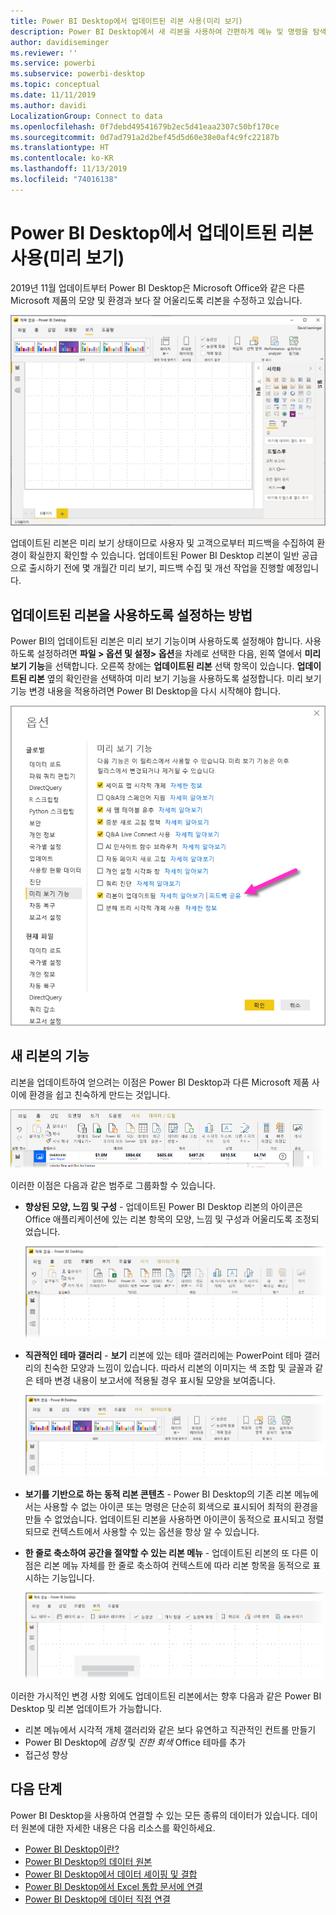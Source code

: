 ```yaml
---
title: Power BI Desktop에서 업데이트된 리본 사용(미리 보기)
description: Power BI Desktop에서 새 리본을 사용하여 간편하게 메뉴 및 명령을 탐색
author: davidiseminger
ms.reviewer: ''
ms.service: powerbi
ms.subservice: powerbi-desktop
ms.topic: conceptual
ms.date: 11/11/2019
ms.author: davidi
LocalizationGroup: Connect to data
ms.openlocfilehash: 0f7debd49541679b2ec5d41eaa2307c50bf170ce
ms.sourcegitcommit: 0d7ad791a2d2bef45d5d60e38e0af4c9fc22187b
ms.translationtype: HT
ms.contentlocale: ko-KR
ms.lasthandoff: 11/13/2019
ms.locfileid: "74016138"
---
```

# <a name="use-the-updated-ribbon-in-power-bi-desktop-preview"></a>Power BI Desktop에서 업데이트된 리본 사용(미리 보기)

2019년 11월 업데이트부터 Power BI Desktop은 Microsoft Office와 같은 다른 Microsoft 제품의 모양 및 환경과 보다 잘 어울리도록 리본을 수정하고 있습니다.

![Power BI Desktop의 새 리본](media/desktop-ribbon/desktop-ribbon-02.png)

업데이트된 리본은 미리 보기 상태이므로 사용자 및 고객으로부터 피드백을 수집하여 환경이 확실한지 확인할 수 있습니다. 업데이트된 Power BI Desktop 리본이 일반 공급으로 출시하기 전에 몇 개월간 미리 보기, 피드백 수집 및 개선 작업을 진행할 예정입니다. 

## <a name="how-to-enable-the-updated-ribbon"></a>업데이트된 리본을 사용하도록 설정하는 방법

Power BI의 업데이트된 리본은 미리 보기 기능이며 사용하도록 설정해야 합니다. 사용하도록 설정하려면 **파일 > 옵션 및 설정> 옵션**을 차례로 선택한 다음, 왼쪽 열에서 **미리 보기 기능**을 선택합니다. 오른쪽 창에는 **업데이트된 리본** 선택 항목이 있습니다. **업데이트된 리본** 옆의 확인란을 선택하여 미리 보기 기능을 사용하도록 설정합니다. 미리 보기 기능 변경 내용을 적용하려면 Power BI Desktop을 다시 시작해야 합니다.

![Power BI Desktop의 업데이트된 리본 옵션](media/desktop-ribbon/desktop-ribbon-01.png)


## <a name="features-of-the-new-ribbon"></a>새 리본의 기능

리본을 업데이트하여 얻으려는 이점은 Power BI Desktop과 다른 Microsoft 제품 사이에 환경을 쉽고 친숙하게 만드는 것입니다. 

![Power BI Desktop의 새 리본](media/desktop-ribbon/desktop-ribbon-03.png)

이러한 이점은 다음과 같은 범주로 그룹화할 수 있습니다.

* **향상된 모양, 느낌 및 구성** - 업데이트된 Power BI Desktop 리본의 아이콘은 Office 애플리케이션에 있는 리본 항목의 모양, 느낌 및 구성과 어울리도록 조정되었습니다.

    ![향상된 모양과 느낌](media/desktop-ribbon/desktop-ribbon-04.png)

* **직관적인 테마 갤러리** - **보기** 리본에 있는 테마 갤러리에는 PowerPoint 테마 갤러리의 친숙한 모양과 느낌이 있습니다. 따라서 리본의 이미지는 색 조합 및 글꼴과 같은 테마 변경 내용이 보고서에 적용될 경우 표시될 모양을 보여줍니다. 

    ![개선된 테마](media/desktop-ribbon/desktop-ribbon-05.png)

* **보기를 기반으로 하는 동적 리본 콘텐츠** - Power BI Desktop의 기존 리본 메뉴에서는 사용할 수 없는 아이콘 또는 명령은 단순히 회색으로 표시되어 최적의 환경을 만들 수 없었습니다. 업데이트된 리본을 사용하면 아이콘이 동적으로 표시되고 정렬되므로 컨텍스트에서 사용할 수 있는 옵션을 항상 알 수 있습니다.

* **한 줄로 축소하여 공간을 절약할 수 있는 리본 메뉴** - 업데이트된 리본의 또 다른 이점은 리본 메뉴 자체를 한 줄로 축소하여 컨텍스트에 따라 리본 항목을 동적으로 표시하는 기능입니다. 

    ![개선된 테마](media/desktop-ribbon/desktop-ribbon-06.png)

이러한 가시적인 변경 사항 외에도 업데이트된 리본에서는 향후 다음과 같은 Power BI Desktop 및 리본 업데이트가 가능합니다.

* 리본 메뉴에서 시각적 개체 갤러리와 같은 보다 유연하고 직관적인 컨트롤 만들기
* Power BI Desktop에 *검정* 및 *진한 회색* Office 테마를 추가
* 접근성 향상


## <a name="next-steps"></a>다음 단계
Power BI Desktop을 사용하여 연결할 수 있는 모든 종류의 데이터가 있습니다. 데이터 원본에 대한 자세한 내용은 다음 리소스를 확인하세요.

* [Power BI Desktop이란?](desktop-what-is-desktop.md)
* [Power BI Desktop의 데이터 원본](desktop-data-sources.md)
* [Power BI Desktop에서 데이터 셰이핑 및 결합](desktop-shape-and-combine-data.md)
* [Power BI Desktop에서 Excel 통합 문서에 연결](desktop-connect-excel.md)   
* [Power BI Desktop에 데이터 직접 연결](desktop-enter-data-directly-into-desktop.md)   

